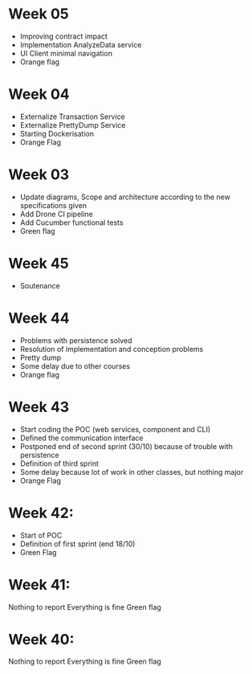 # Week 05
- Improving contract impact 
- Implementation AnalyzeData service
- UI Client minimal navigation 
- Orange flag

# Week 04
- Externalize Transaction Service
- Externalize PrettyDump Service
- Starting Dockerisation
- Orange Flag

# Week 03
- Update diagrams, Scope and architecture according to the new specifications given
- Add Drone CI pipeline
- Add Cucumber functional tests
- Green flag

# Week 45
- Soutenance

# Week 44
- Problems with persistence solved
- Resolution of implementation and conception problems
- Pretty dump
- Some delay due to other courses
- Orange flag
 
# Week 43
- Start coding the POC (web services, component and CLI)
- Defined the communication interface
- Postponed end of second sprint (30/10) because of trouble with persistence 
- Definition of third sprint
- Some delay because lot of work in other classes, but nothing major
- Orange Flag

# Week 42:
- Start of POC
- Definition of first sprint (end 18/10)
- Green Flag 

# Week 41:
Nothing to report
Everything is fine
Green flag

# Week 40:
Nothing to report
Everything is fine
Green flag



